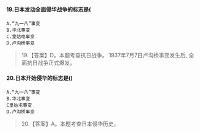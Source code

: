 #### 19.日本发动全面侵华战争的标志是(
    A.“九一八”事变
    B.华北事变
    C.皇姑电事变
    D.卢沟桥事变
>   19.【答案】D。本题考查抗日战争。
1937年7月7日卢沟桥事变发生后,
    全面抗日战争正式爆发。

#### 20.日本开始侵华的标志是()
    A.“九一八”事变
    B.华北事变
    C皇姑屯事变
    D.卢沟桥事变
>   20.【答案】A。本题考查日本侵华历史。



    